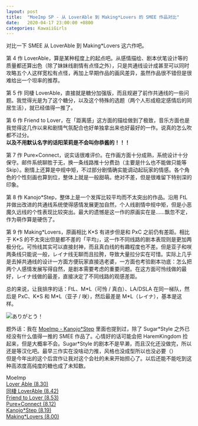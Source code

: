 ```yaml
---
layout: post
title:  "MoeImp SP - 从 LoverAble 到 Making*Lovers 的 SMEE 作品对比"
date:   2020-04-17 23:00:00 +0800
categories: KawaiiGirls
---
```


对比一下 SMEE 从 LoverAble 到 Making\*Lovers 这六作吧。

第 4 作 LoverAble，算是某种程度上的起点吧。从感情描绘、剧本伏笔设计等的质量都还算出色（除了妹妹线剧情有点怪之外），只是共通线设计成甚至可以同时攻略五个人这样宽松有点怪，再加上早期作品的画风差异，虽然作品很不错但是很难给出一个坦率的推荐。

第 5 作 同棲 LoverAble，直接就是糖分加强版，而且规避了前作共通线的一些问题。我觉得光是为了这个糖分，以及这个特殊的选题（两个人形成稳定感情后的同居生活），就已经值得一推了。

第 6 作 Friend to Lover，在「距离感」这方面的描绘做到了极致，音乐方面也是我觉得这几作以来和剧情气氛配合也好单独拿出来也好最好的一作。说真的怎么吹都不过分。  
**以及不用默认名字的话阳茉莉是不会叫你恭酱的！！！**

第 7 作 Pure×Connect，说实话很难评价。在作画方面十分成熟，系统设计十分保守。邮件系统聊胜于无，换一条线路推十分费劲（主要是什么也不能做只能等 Skip）。剧情上还算是中规中矩，不过部分剧情确实能调动起玩家的情感。各个角色的个性刻画也算到位，整体上就是一般甜萌。绝对不差，但是很难留下特别深的印象。

第 8 作 Kanojo\*Step，整体上是一个发挥比较平均而不太突出的作品。沿用 FtL 并做出改进的共通线系统使得感情发展更加自然，个人线剧情中规中矩，但是小恶魔久远线的个性表现比较突出。最大的遗憾是这一作的原画实在是……飘忽不定，作为萌作算是硬伤了。

第 9 作 Making\*Lovers，原画相比 K\*S 有进步但是和 PxC 之前仍有差距。相比于 K\*S 的不太突出但是都不差的「平均」，这一作不同线路的剧本表现则是更加两极分化。可怜线其实可以直接封神，而且真白线的有趣程度也不差。但是亚子和咲两条线只能说一般，レイナ线无聊而且拉胯，导致大量拉分实在可惜。实际上几乎是去掉共通线的设计一方面方便玩家直接选老婆，一方面也考验剧本功底：怎么把两个人感情发展写得自然，是剧本需要考虑的重要问题。在这方面可怜线做的最好，レイナ线做的最差，直接决定了不同线路的观感差距。

总的来说，让我排序的话：FtL、M\*L（可怜 / 真白）、LA/DSLA 在同一梯队，然后是 PxC、K\*S 和 M\*L（亚子 / 咲），然后最差是 M\*L（レイナ），基本是这样。

![ありがとう！](http://yoro.xyz/smee-logos.jpg)

题外话：我在 [MoeImp - Kanojo\*Step](http://yoro.xyz/impression/ks) 里面也提到过，除了 Sugar\*Style 之外已经没有什么值得一推的 SMEE 作品了。心情好的话可能会把 HaremKingdom 捡起来，但是大概率不会。Sugar\*Style 的剧本不是早濑，而且汉化还没做完，所以还是等汉化吧。最早三作实在没啥动力推，风格也没成型所以也没必要（）  
但是今年出的这个后宫作让我对这个会社的未来开始担心了。以后还能不能吃到这种高浓度高纯度的糖也成了未知数。

MoeImp  
[Lover Able (8.30)](http://yoro.xyz/impression/loverable)  
[同棲 LoverAble (8.42)](http://yoro.xyz/impression/loverable)  
[Friend to Lover (8.53)](http://yoro.xyz/impression/ftl)  
[Pure×Connect (8.12)](http://yoro.xyz/impression/pxc)  
[Kanojo\*Step (8.19)](http://yoro.xyz/impression/ks)  
[Making\*Lovers (8.00)](http://yoro.xyz/impression/ml)  